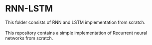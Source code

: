 # RNN-LSTM
This folder consists of RNN and LSTM implementation from scratch.
<br></br>
This repository contains a simple implementation of Recurrent neural networks from scratch.
